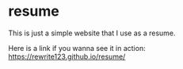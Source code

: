 # resume
This is just a simple website that I use as a resume.

Here is a link if you wanna see it in action: https://rewrite123.github.io/resume/
